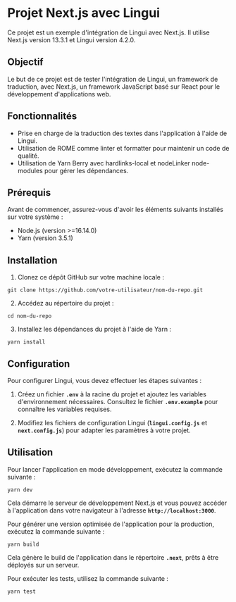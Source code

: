 # Projet Next.js avec Lingui

Ce projet est un exemple d'intégration de Lingui avec Next.js. Il utilise Next.js version 13.3.1 et Lingui version 4.2.0.

## Objectif

Le but de ce projet est de tester l'intégration de Lingui, un framework de traduction, avec Next.js, un framework JavaScript basé sur React pour le développement d'applications web.

## Fonctionnalités

- Prise en charge de la traduction des textes dans l'application à l'aide de Lingui.
- Utilisation de ROME comme linter et formatter pour maintenir un code de qualité.
- Utilisation de Yarn Berry avec hardlinks-local et nodeLinker node-modules pour gérer les dépendances.

## Prérequis

Avant de commencer, assurez-vous d'avoir les éléments suivants installés sur votre système :

- Node.js (version >=16.14.0)
- Yarn (version 3.5.1)

## Installation

1. Clonez ce dépôt GitHub sur votre machine locale :

```shell
git clone https://github.com/votre-utilisateur/nom-du-repo.git
```

2. Accédez au répertoire du projet :

```shell
cd nom-du-repo
```

3. Installez les dépendances du projet à l'aide de Yarn :

```shell
yarn install
```

## Configuration

Pour configurer Lingui, vous devez effectuer les étapes suivantes :

1. Créez un fichier **`.env`** à la racine du projet et ajoutez les variables d'environnement nécessaires. Consultez le fichier **`.env.example`** pour connaître les variables requises.

2. Modifiez les fichiers de configuration Lingui (**`lingui.config.js`** et **`next.config.js`**) pour adapter les paramètres à votre projet.

## Utilisation

Pour lancer l'application en mode développement, exécutez la commande suivante :

```shell
yarn dev
```

Cela démarre le serveur de développement Next.js et vous pouvez accéder à l'application dans votre navigateur à l'adresse **`http://localhost:3000`**.

Pour générer une version optimisée de l'application pour la production, exécutez la commande suivante :

```shell
yarn build
```

Cela génère le build de l'application dans le répertoire **`.next`**, prêts à être déployés sur un serveur.

Pour exécuter les tests, utilisez la commande suivante :

```shell
yarn test
```
